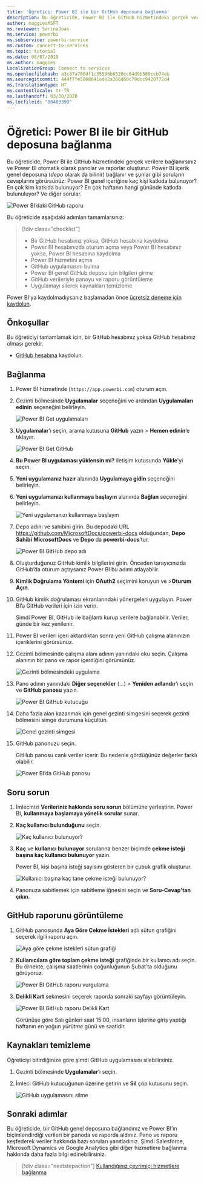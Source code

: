 ```yaml
---
title: 'Öğretici: Power BI ile bir GitHub deposuna bağlanma'
description: Bu öğreticide, Power BI ile GitHub hizmetindeki gerçek verilere bağlanırsınız ve Power BI otomatik olarak panolar ve raporlar oluşturur.
author: maggiesMSFT
ms.reviewer: SarinaJoan
ms.service: powerbi
ms.subservice: powerbi-service
ms.custom: connect-to-services
ms.topic: tutorial
ms.date: 08/07/2019
ms.author: maggies
LocalizationGroup: Connect to services
ms.openlocfilehash: a3c87a700df1c35596b6520cc64d9b580ccb74eb
ms.sourcegitcommit: 444f7fe5068841ede2a366d60c79dcc9420772d4
ms.translationtype: HT
ms.contentlocale: tr-TR
ms.lasthandoff: 03/30/2020
ms.locfileid: "80403399"
---
```

# <a name="tutorial-connect-to-a-github-repo-with-power-bi"></a>Öğretici: Power BI ile bir GitHub deposuna bağlanma
Bu öğreticide, Power BI ile GitHub hizmetindeki gerçek verilere bağlanırsınız ve Power BI otomatik olarak panolar ve raporlar oluşturur. Power BI içerik genel deposuna (*depo* olarak da bilinir) bağlanır ve şunlar gibi soruların cevaplarını görürsünüz: Power BI genel içeriğine kaç kişi katkıda bulunuyor? En çok kim katkıda bulunuyor? En çok haftanın hangi gününde katkıda bulunuluyor? Ve diğer sorular. 

![Power BI’daki GitHub raporu](media/service-tutorial-connect-to-github/power-bi-github-app-tutorial-punch-card.png)

Bu öğreticide aşağıdaki adımları tamamlarsınız:

> [!div class="checklist"]
> * Bir GitHub hesabınız yoksa, GitHub hesabına kaydolma 
> * Power BI hesabınızda oturum açma veya Power BI hesabınız yoksa, Power BI hesabına kaydolma
> * Power BI hizmetini açma
> * GitHub uygulamasını bulma
> * Power BI genel GitHub deposu için bilgileri girme
> * GitHub verileriyle panoyu ve raporu görüntüleme
> * Uygulamayı silerek kaynakları temizleme

Power BI’ya kaydolmadıysanız başlamadan önce [ücretsiz deneme için kaydolun](https://app.powerbi.com/signupredirect?pbi_source=web).

## <a name="prerequisites"></a>Önkoşullar

Bu öğreticiyi tamamlamak için, bir GitHub hesabınız yoksa GitHub hesabınız olması gerekir. 

- [GitHub hesabına](https://docs.microsoft.com/contribute/get-started-setup-github) kaydolun.


## <a name="how-to-connect"></a>Bağlanma
1. Power BI hizmetinde (`https://app.powerbi.com`) oturum açın. 
2. Gezinti bölmesinde **Uygulamalar** seçeneğini ve ardından **Uygulamaları edinin** seçeneğini belirleyin.
   
   ![Power BI Get uygulamaları](media/service-tutorial-connect-to-github/power-bi-github-app-tutorial.png) 

3. **Uygulamalar**’ı seçin, arama kutusuna **GitHub** yazın > **Hemen edinin**’e tıklayın.
   
   ![Power BI Get GitHub](media/service-tutorial-connect-to-github/power-bi-github-app-tutorial-app-source.png) 

4. **Bu Power BI uygulaması yüklensin mi?** iletişim kutusunda **Yükle**’yi seçin.
5. **Yeni uygulamanız hazır** alanında **Uygulamaya gidin** seçeneğini belirleyin.
6. **Yeni uygulamanızı kullanmaya başlayın** alanında **Bağlan** seçeneğini belirleyin.

    ![Yeni uygulamanızı kullanmaya başlayın](media/service-tutorial-connect-to-github/power-bi-new-app-connect-get-started.png)

7. Depo adını ve sahibini girin. Bu depodaki URL https://github.com/MicrosoftDocs/powerbi-docs olduğundan, **Depo Sahibi** **MicrosoftDocs** ve **Depo** da **powerbi-docs**’tur. 
   
    ![Power BI GitHub depo adı](media/service-tutorial-connect-to-github/power-bi-github-app-tutorial-connect.png)

5. Oluşturduğunuz GitHub kimlik bilgilerini girin. Önceden tarayıcınızda GitHub’da oturum açtıysanız Power BI bu adımı atlayabilir. 

6. **Kimlik Doğrulama Yöntemi** için **OAuth2** seçimini koruyun ve \>**Oturum Açın**.

7. GitHub kimlik doğrulaması ekranlarındaki yönergeleri uygulayın. Power BI’a GitHub verileri için izin verin.
   
   Şimdi Power BI, GitHub ile bağlantı kurup verilere bağlanabilir.  Veriler, günde bir kez yenilenir.

8. Power BI verileri içeri aktardıktan sonra yeni GitHub çalışma alanınızın içeriklerini görürsünüz. 
9. Gezinti bölmesinde çalışma alanı adının yanındaki oku seçin. Çalışma alanının bir pano ve rapor içerdiğini görürsünüz. 

    ![Gezinti bölmesindeki uygulama](media/service-tutorial-connect-to-github/power-bi-github-app-tutorial-left-nav-expanded.png)

10. Pano adının yanındaki **Diğer seçenekler** (...) > **Yeniden adlandır**’ı seçin ve **GitHub panosu** yazın.
 
    ![Power BI GitHub kutucuğu](media/service-tutorial-connect-to-github/power-bi-github-app-tutorial-left-nav.png) 

8. Daha fazla alan kazanmak için genel gezinti simgesini seçerek gezinti bölmesini simge durumuna küçültün.

    ![Genel gezinti simgesi](media/service-tutorial-connect-to-github/power-bi-global-navigation-icon.png)

10. GitHub panonuzu seçin.
    
    GitHub panosu canlı veriler içerir. Bu nedenle gördüğünüz değerler farklı olabilir.

    ![Power BI’da GitHub panosu](media/service-tutorial-connect-to-github/power-bi-github-app-tutorial-new-dashboard.png)

    

## <a name="ask-a-question"></a>Soru sorun

1. İmlecinizi **Verileriniz hakkında soru sorun** bölümüne yerleştirin. Power BI, **kullanmaya başlamaya yönelik sorular** sunar. 

1. **Kaç kullanıcı bulunduğunu** seçin.
 
    ![Kaç kullanıcı bulunuyor?](media/service-tutorial-connect-to-github/power-bi-github-app-tutorial-qna-how-many-users.png)

13. **Kaç** ve **kullanıcı bulunuyor** sorularına benzer biçimde **çekme isteği başına kaç kullanıcı bulunuyor** yazın. 

     Power BI, kişi başına isteği sayısını gösteren bir çubuk grafik oluşturur.

    ![Kullanıcı başına kaç tane çekme isteği bulunuyor?](media/service-tutorial-connect-to-github/power-bi-github-app-tutorial-qna-how-many-prs.png)


13. Panonuza sabitlemek için sabitleme iğnesini seçin ve **Soru-Cevap'tan çıkın**.

## <a name="view-the-github-report"></a>GitHub raporunu görüntüleme 

1. GitHub panosunda **Aya Göre Çekme İstekleri** adlı sütun grafiğini seçerek ilgili raporu açın.

    ![Aya göre çekme istekleri sütun grafiği](media/service-tutorial-connect-to-github/power-bi-github-app-tutorial-column-chart.png)

2. **Kullanıcılara göre toplam çekme isteği** grafiğinde bir kullanıcı adı seçin. Bu örnekte, çalışma saatlerinin çoğunluğunun Şubat’ta olduğunu görüyoruz.

    ![Power BI GitHub raporu vurgulama](media/service-tutorial-connect-to-github/power-bi-github-app-tutorial-cross-filter-total-prs.png)

3. **Delikli Kart** sekmesini seçerek raporda sonraki sayfayı görüntüleyin. 
 
    ![Power BI GitHub raporu Delikli Kart](media/service-tutorial-connect-to-github/power-bi-github-app-tutorial-tues-3pm.png)

    Görünüşe göre Salı günleri saat 15:00, insanların işlerine giriş yaptığı haftanın en yoğun *yürütme* günü ve saatidir.

## <a name="clean-up-resources"></a>Kaynakları temizleme

Öğreticiyi bitirdiğinize göre şimdi GitHub uygulamasını silebilirsiniz. 

1. Gezinti bölmesinde **Uygulamalar**’ı seçin.
2. İmleci GitHub kutucuğunun üzerine getirin ve **Sil** çöp kutusunu seçin.

    ![GitHub uygulamasını silme](media/service-tutorial-connect-to-github/power-bi-github-app-tutorial-delete.png)

## <a name="next-steps"></a>Sonraki adımlar

Bu öğreticide, bir GitHub genel deposuna bağlandınız ve Power BI’ın biçimlendirdiği verileri bir panoda ve raporda aldınız. Pano ve raporu keşfederek veriler hakkında bazı soruları yanıtladınız. Şimdi Salesforce, Microsoft Dynamics ve Google Analytics gibi diğer hizmetlere bağlanma hakkında daha fazla bilgi edinebilirsiniz. 
 
> [!div class="nextstepaction"]
> [Kullandığınız çevrimiçi hizmetlere bağlanma](service-connect-to-services.md)


